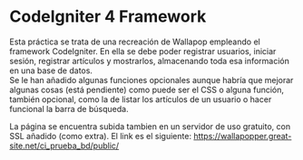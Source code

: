 # CodeIgniter 4 Framework

  Esta práctica se trata de una recreación de Wallapop empleando el framework CodeIgniter. En ella se debe poder registrar usuarios, iniciar sesión, registrar artículos y mostrarlos, almacenando toda esa información en una base de datos.  
  Se le han añadido algunas funciones opcionales aunque habría que mejorar algunas cosas (está pendiente) como puede ser el CSS o alguna función, también opcional, como la de listar los artículos de un usuario o hacer funcional la barra de búsqueda.

  La página se encuentra subida tambien en un servidor de uso gratuito, con SSL añadido (como extra). El link es el siguiente: https://wallapopper.great-site.net/ci_prueba_bd/public/
